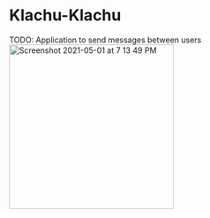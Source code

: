 # Klachu-Klachu
TODO: Application to send messages between users
<img width="298" alt="Screenshot 2021-05-01 at 7 13 49 PM" src="https://user-images.githubusercontent.com/48477949/116789894-9aeba580-aab1-11eb-8c10-b1dc560ee48e.png">
